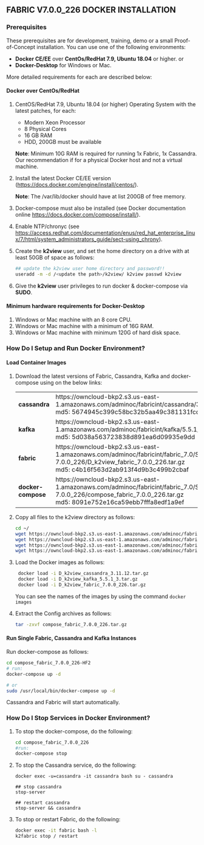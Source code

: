 ## FABRIC V7.0.0_226 DOCKER INSTALLATION

### Prerequisites

These prerequisites are for development, training, demo or a small Proof-of-Concept installation. You can use one of the following environments:

- **Docker CE/EE** over **CentOs/RedHat 7.9, Ubuntu 18.04** or higher.
  or
- **Docker-Desktop** for Windows or Mac.

More detailed requirements for each are described below:

#### Docker over CentOs/RedHat

1. CentOS/RedHat 7.9, Ubuntu 18.04 (or higher) Operating System with the latest patches, for each:

   - Modern Xeon Processor
   - 8 Physical Cores
   - 16 GB RAM
   - HDD, 200GB must be available

   **Note**: Minimum 10G RAM is required for running 1x Fabric, 1x Cassandra. Our recommendation if for a physical Docker host and not a virtual machine.
2. Install the latest Docker CE/EE version (https://docs.docker.com/engine/install/centos/).

   **Note**: The /var/lib/docker should have at list 200GB of free memory.
3. Docker-compose must also be installed (see Docker documentation online https://docs.docker.com/compose/install/).
4. Enable NTP/chronyc (see https://access.redhat.com/documentation/enus/red_hat_enterprise_linux/7/html/system_administrators_guide/sect-using_chrony).
5. Create the **k2view** user, and set the home directory on a drive with at least 50GB of space as follows:

   ```bash
   ## update the k2view user home directory and password!! 
   useradd -m -d /<update the path>/k2view/ k2view passwd k2view 
   ```
6. Give the **k2view** user privileges to run docker & docker-compose via **SUDO**.

#### Minimum hardware requirements for Docker-Desktop

1. Windows or Mac machine with an 8 core CPU.
2. Windows or Mac machine with a minimum of 16G RAM.
3. Windows or Mac machine with minimum 120G of hard disk space.

### How Do I Setup and Run Docker Environment?

#### Load Container Images

1. Download the latest versions of Fabric, Cassandra, Kafka and docker-compose using on the below links:

   <table style="border-collapse: collapse; width: 100%;">
   <tbody>
   <tr>
   <td style="width: 50%; height: 18px;"><strong>cassandra </strong></td>
   <td style="width: 50%; height: 18px;">https://owncloud-bkp2.s3.us-east-1.amazonaws.com/adminoc/fabricint/cassandra/3.11.12/D_k2view_cassandra_3.11.12.tar.gz 
   <br>md5: 5674945c399c58bc32b5aa49c381131fcd<br></td>
   </tr>
   <tr>
   <td style="width: 50%; height: 18px;"><strong>kafka </strong></td>
   <td style="width: 50%; height: 18px;">https://owncloud-bkp2.s3.us-east-1.amazonaws.com/adminoc/fabricint/kafka/5.5.1/D_k2view_kafka_5.5.1_3.tar.gz
   <br>md5: 5d038a563723838d891ea6d09935e9dd</br></td>
   </tr>
   <tr>
   <td style="width: 50%; height: 18px;"><strong>fabric </strong></td>
   <td style="width: 50%; height: 18px;">https://owncloud-bkp2.s3.us-east-1.amazonaws.com/adminoc/fabricint/fabric_7.0/Server/fabric-7.0.0_226/D_k2view_fabric_7.0.0_226.tar.gz
   <br>md5: c4b16f563d2ab913f4d9b3c499b2cbaf</br></td>
   </tr>
   <tr>
   <td style="width: 50%; height: 18px;"><strong>docker-compose </strong></td>
   <td style="width: 50%; height: 18px;">https://owncloud-bkp2.s3.us-east-1.amazonaws.com/adminoc/fabricint/fabric_7.0/Server/fabric-7.0.0_226/compose_fabric_7.0.0_226.tar.gz
   <br>md5: 8091e752e16ca59ebb7fffa8edf1a9ef</br></td>
   </tr>
   </tbody>
   </table>

3. Copy all files to the k2view directory as follows:

   ```bash
   cd ~/ 
   wget https://owncloud-bkp2.s3.us-east-1.amazonaws.com/adminoc/fabricint/cassandra/3.11.12/D_k2view_cassandra_3.11.12.tar.gz
   wget https://owncloud-bkp2.s3.us-east-1.amazonaws.com/adminoc/fabricint/kafka/5.5.1/D_k2view_kafka_5.5.1_3.tar.gz 
   wget https://owncloud-bkp2.s3.us-east-1.amazonaws.com/adminoc/fabricint/fabric_7.0/Server/fabric-7.0.0_226/D_k2view_fabric_7.0.0_226.tar.gz
   wget https://owncloud-bkp2.s3.us-east-1.amazonaws.com/adminoc/fabricint/fabric_7.0/Server/fabric-7.0.0_226/compose_fabric_7.0.0_226.tar.gz
   ```
   
4. Load the Docker images as follows:

   ```bash
    docker load -i D_k2view_cassandra_3.11.12.tar.gz 
    docker load -i D_k2view_kafka_5.5.1_3.tar.gz
    docker load -i D_k2view_fabric_7.0.0_226.tar.gz 
   ```

   You can see the names of the images by using the command `docker images`
   
5. Extract the Config archives as follows:

   ```bash
   tar -zxvf compose_fabric_7.0.0_226.tar.gz 
   ```


#### Run Single Fabric, Cassandra and Kafka Instances

Run docker-compose as follows:

```bash
cd compose_fabric_7.0.0_226-HF2
# run:  
docker-compose up -d 

# or  
sudo /usr/local/bin/docker-compose up -d  
```

Cassandra and Fabric will start automatically.

### How Do I Stop Services in Docker Environment?

1. To stop the docker-compose, do the following:

   ```bash
   cd compose_fabric_7.0.0_226
   #run: 
   docker-compose stop
   ```
2. To stop the Cassandra service, do the following:

   ```bah
   docker exec -u=cassandra -it cassandra bash su - cassandra 
   
   ## stop cassandra  
   stop-server
   
   ## restart cassandra  
   stop-server && cassandra
   ```
3. To stop or restart Fabric, do the following:

   ```bash
   docker exec -it fabric bash -l  
   k2fabric stop / restart  
   ```
